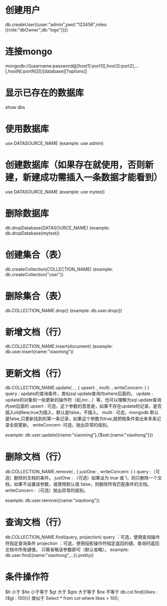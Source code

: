 # 创建用户
db.createUser({user:"admin",pwd:"123456",roles:[{role:"dbOwner",db:"logs"}]})
# 连接mongo
mongodb://[username:password@]host1[:port1][,host2[:port2],...[,hostN[:portN]]][/[database][?options]]
# 显示已存在的数据库
show dbs
# 使用数据库
use DATASOURCE_NAME (example: use admin)
# 创建数据库（如果存在就使用，否则新建，新建成功需插入一条数据才能看到）
use DATASOURCE_NAME (example: use mytest)
# 删除数据库
db.dropDatabase(DATASOURCE_NAME) (example: db.dropDatabase(mytest))
# 创建集合（表）
db.createCollection(COLLECTION_NAME) (example: db.createCollection("user"))
# 删除集合（表）
db.COLLECTION_NAME.drop() (example: db.user.drop())
# 新增文档（行）
db.COLLECTION_NAME.insert(document) (example: db.user.insert(name:"xiaoming"))
# 更新文档（行）
db.COLLECTION_NAME.update(
   <query>,
   <update>,
   {
     upsert: <boolean>,
     multi: <boolean>,
     writeConcern: <document>
   }
)
query : update的查询条件，类似sql update查询内where后面的。
update : update的对象和一些更新的操作符（如$,$inc...）等，也可以理解为sql update查询内set后面的
upsert : 可选，这个参数的意思是，如果不存在update的记录，是否插入objNew,true为插入，默认是false，不插入。
multi : 可选，mongodb 默认是false,只更新找到的第一条记录，如果这个参数为true,就把按条件查出来多条记录全部更新。
writeConcern :可选，抛出异常的级别。

example: db.user.update({name:"xiaoming"},{$set:{name:"xiaohong"}})
# 删除文档（行）
db.COLLECTION_NAME.remove(
   <query>,
   {
     justOne: <boolean>,
     writeConcern: <document>
   }
)
query :（可选）删除的文档的条件。
justOne : （可选）如果设为 true 或 1，则只删除一个文档，如果不设置该参数，或使用默认值 false，则删除所有匹配条件的文档。
writeConcern :（可选）抛出异常的级别。

example: db.user.remove({name:"xiaohong"})
# 查询文档（行）
db.COLLECTION_NAME.find(query, projection)
query ：可选，使用查询操作符指定查询条件
projection ：可选，使用投影操作符指定返回的键。查询时返回文档中所有键值， 只需省略该参数即可（默认省略）。
example: db.user.find({name:"xiaohong",...}).pretty()
# 条件操作符
$lt  小于
$lte 小于等于
$gt  大于
$gte 大于等于
$ne  不等于
db.col.find({likes : {$gt : 100}}) 类似于  Select * from col where likes > 100;